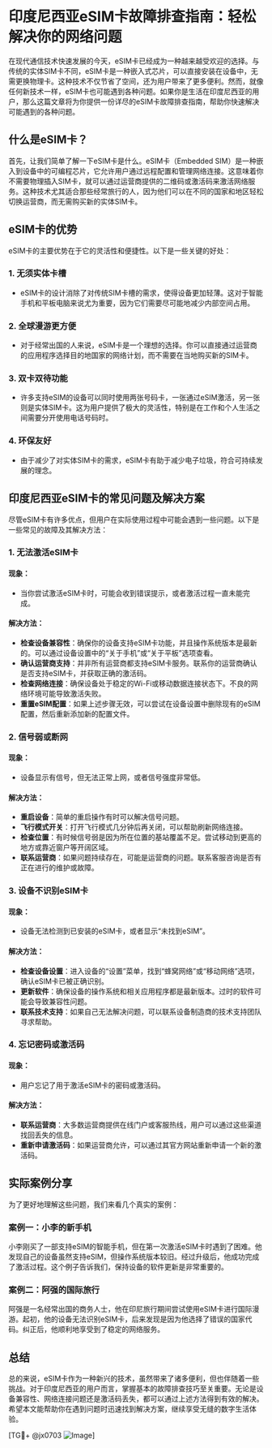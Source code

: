 # 印度尼西亚eSIM卡故障排查指南：轻松解决你的网络问题

在现代通信技术快速发展的今天，eSIM卡已经成为一种越来越受欢迎的选择。与传统的实体SIM卡不同，eSIM卡是一种嵌入式芯片，可以直接安装在设备中，无需更换物理卡。这种技术不仅节省了空间，还为用户带来了更多便利。然而，就像任何新技术一样，eSIM卡也可能遇到各种问题。如果你是生活在印度尼西亚的用户，那么这篇文章将为你提供一份详尽的eSIM卡故障排查指南，帮助你快速解决可能遇到的各种问题。

## 什么是eSIM卡？

首先，让我们简单了解一下eSIM卡是什么。eSIM卡（Embedded SIM）是一种嵌入到设备中的可编程芯片，它允许用户通过远程配置和管理网络连接。这意味着你不需要物理插入SIM卡，就可以通过运营商提供的二维码或激活码来激活网络服务。这种技术尤其适合那些经常旅行的人，因为他们可以在不同的国家和地区轻松切换运营商，而无需购买新的实体SIM卡。

## eSIM卡的优势

eSIM卡的主要优势在于它的灵活性和便捷性。以下是一些关键的好处：

### 1. **无须实体卡槽**
   - eSIM卡的设计消除了对传统SIM卡槽的需求，使得设备更加轻薄。这对于智能手机和平板电脑来说尤为重要，因为它们需要尽可能地减少内部空间占用。

### 2. **全球漫游更方便**
   - 对于经常出国的人来说，eSIM卡是一个理想的选择。你可以直接通过运营商的应用程序选择目的地国家的网络计划，而不需要在当地购买新的SIM卡。

### 3. **双卡双待功能**
   - 许多支持eSIM的设备可以同时使用两张号码卡，一张通过eSIM激活，另一张则是实体SIM卡。这为用户提供了极大的灵活性，特别是在工作和个人生活之间需要分开使用电话号码时。

### 4. **环保友好**
   - 由于减少了对实体SIM卡的需求，eSIM卡有助于减少电子垃圾，符合可持续发展的理念。

## 印度尼西亚eSIM卡的常见问题及解决方案

尽管eSIM卡有许多优点，但用户在实际使用过程中可能会遇到一些问题。以下是一些常见的故障及其解决方法：

### 1. **无法激活eSIM卡**

#### 现象：
   - 当你尝试激活eSIM卡时，可能会收到错误提示，或者激活过程一直未能完成。

#### 解决方法：
   - **检查设备兼容性**：确保你的设备支持eSIM卡功能，并且操作系统版本是最新的。可以通过设备设置中的“关于手机”或“关于平板”选项查看。
   - **确认运营商支持**：并非所有运营商都支持eSIM卡服务。联系你的运营商确认是否支持eSIM卡，并获取正确的激活码。
   - **检查网络连接**：确保设备处于稳定的Wi-Fi或移动数据连接状态下。不良的网络环境可能导致激活失败。
   - **重置eSIM配置**：如果上述步骤无效，可以尝试在设备设置中删除现有的eSIM配置，然后重新添加新的配置文件。

### 2. **信号弱或断网**

#### 现象：
   - 设备显示有信号，但无法正常上网，或者信号强度非常低。

#### 解决方法：
   - **重启设备**：简单的重启操作有时可以解决信号问题。
   - **飞行模式开关**：打开飞行模式几分钟后再关闭，可以帮助刷新网络连接。
   - **检查位置**：有时候信号弱是因为所在位置的基站覆盖不足。尝试移动到更高的地方或靠近窗户等开阔区域。
   - **联系运营商**：如果问题持续存在，可能是运营商的问题。联系客服咨询是否有正在进行的维护或故障。

### 3. **设备不识别eSIM卡**

#### 现象：
   - 设备无法检测到已安装的eSIM卡，或者显示“未找到eSIM”。

#### 解决方法：
   - **检查设备设置**：进入设备的“设置”菜单，找到“蜂窝网络”或“移动网络”选项，确认eSIM卡已被正确识别。
   - **更新软件**：确保设备的操作系统和相关应用程序都是最新版本。过时的软件可能会导致兼容性问题。
   - **联系技术支持**：如果自己无法解决问题，可以联系设备制造商的技术支持团队寻求帮助。

### 4. **忘记密码或激活码**

#### 现象：
   - 用户忘记了用于激活eSIM卡的密码或激活码。

#### 解决方法：
   - **联系运营商**：大多数运营商提供在线门户或客服热线，用户可以通过这些渠道找回丢失的信息。
   - **重新申请激活码**：如果运营商允许，可以通过其官方网站重新申请一个新的激活码。

## 实际案例分享

为了更好地理解这些问题，我们来看几个真实的案例：

### 案例一：小李的新手机

小李刚买了一部支持eSIM的智能手机，但在第一次激活eSIM卡时遇到了困难。他发现自己的设备虽然支持eSIM，但操作系统版本较旧。经过升级后，他成功完成了激活过程。这个例子告诉我们，保持设备的软件更新是非常重要的。

### 案例二：阿强的国际旅行

阿强是一名经常出国的商务人士，他在印尼旅行期间尝试使用eSIM卡进行国际漫游。起初，他的设备无法识别eSIM卡，后来发现是因为他选择了错误的国家代码。纠正后，他顺利地享受到了稳定的网络服务。

## 总结

总的来说，eSIM卡作为一种新兴的技术，虽然带来了诸多便利，但也伴随着一些挑战。对于印度尼西亚的用户而言，掌握基本的故障排查技巧至关重要。无论是设备兼容性、网络连接问题还是激活码丢失，都可以通过上述方法得到有效的解决。希望本文能帮助你在遇到问题时迅速找到解决方案，继续享受无缝的数字生活体验。

[TG💪+ @jx0703 ![Image](https://github.com/user-attachments/assets/dbca1d08-cadb-493c-b0ec-ad6f7a83f270)]